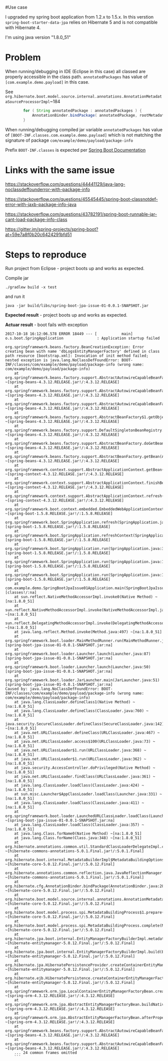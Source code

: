 #Use case

I upgraded my spring boot application from 1.2.x to 1.5.x. In this verstion `spring-boot-starter-data-jpa` relies on Hibernate 5 and is not compatible with Hibernate 4.

I'm using java version "1.8.0_51"

# Problem

When running/debugging in IDE (Eclipse in this case) all classed are properly accessible in the class path. `annotatedPackages` has value of `[com.example.demo.payload]` in this case.

See `org.hibernate.boot.model.source.internal.annotations.AnnotationMetadataSourceProcessorImpl`~184

```java
		for ( String annotatedPackage : annotatedPackages ) {
			AnnotationBinder.bindPackage( annotatedPackage, rootMetadataBuildingContext );
		}
```

When running/debugging compiled jar  variable `annotatedPackages` has value of `[BOOT-INF.classes.com.example.demo.payload]` which is not matching the signature of package `com/example/demo/payload/package-info`

Prefix `BOOT-INF.classes` is expected per [Spring Boot Documentation](https://docs.spring.io/spring-boot/docs/current/reference/html/executable-jar.html#executable-jar-jar-file-structure)

# Links with the same issue

https://stackoverflow.com/questions/44441129/java-lang-noclassdeffounderror-with-package-info

https://stackoverflow.com/questions/45545445/spring-boot-classnotdef-error-with-jaxb-package-info-java

https://stackoverflow.com/questions/43782191/spring-boot-runnable-jar-cant-load-package-info-class

https://gitter.im/spring-projects/spring-boot?at=59e7a8f0b20c6424291bfd51


# Steps to reproduce 
Run project from Eclipse - project boots up and works as expected.

Compile jar

```
./gradlew build -x test
```

and run it

```
java -jar build/libs/spring-boot-jpa-issue-01-0.0.1-SNAPSHOT.jar
```

**Expected result** - project boots up and works as expected.

**Actuar result** - boot fails with exception 

```
2017-10-18 16:12:06.578 ERROR 18449 --- [           main] o.s.boot.SpringApplication               : Application startup failed

org.springframework.beans.factory.BeanCreationException: Error creating bean with name 'dbLogsEntityManagerFactory' defined in class path resource [bootstrap.xml]: Invocation of init method failed; nested exception is java.lang.NoClassDefFoundError: BOOT-INF/classes/com/example/demo/payload/package-info (wrong name: com/example/demo/payload/package-info)
	at org.springframework.beans.factory.support.AbstractAutowireCapableBeanFactory.initializeBean(AbstractAutowireCapableBeanFactory.java:1628) ~[spring-beans-4.3.12.RELEASE.jar!/:4.3.12.RELEASE]
	at org.springframework.beans.factory.support.AbstractAutowireCapableBeanFactory.doCreateBean(AbstractAutowireCapableBeanFactory.java:555) ~[spring-beans-4.3.12.RELEASE.jar!/:4.3.12.RELEASE]
	at org.springframework.beans.factory.support.AbstractAutowireCapableBeanFactory.createBean(AbstractAutowireCapableBeanFactory.java:483) ~[spring-beans-4.3.12.RELEASE.jar!/:4.3.12.RELEASE]
	at org.springframework.beans.factory.support.AbstractBeanFactory$1.getObject(AbstractBeanFactory.java:306) ~[spring-beans-4.3.12.RELEASE.jar!/:4.3.12.RELEASE]
	at org.springframework.beans.factory.support.DefaultSingletonBeanRegistry.getSingleton(DefaultSingletonBeanRegistry.java:230) ~[spring-beans-4.3.12.RELEASE.jar!/:4.3.12.RELEASE]
	at org.springframework.beans.factory.support.AbstractBeanFactory.doGetBean(AbstractBeanFactory.java:302) ~[spring-beans-4.3.12.RELEASE.jar!/:4.3.12.RELEASE]
	at org.springframework.beans.factory.support.AbstractBeanFactory.getBean(AbstractBeanFactory.java:197) ~[spring-beans-4.3.12.RELEASE.jar!/:4.3.12.RELEASE]
	at org.springframework.context.support.AbstractApplicationContext.getBean(AbstractApplicationContext.java:1078) ~[spring-context-4.3.12.RELEASE.jar!/:4.3.12.RELEASE]
	at org.springframework.context.support.AbstractApplicationContext.finishBeanFactoryInitialization(AbstractApplicationContext.java:857) ~[spring-context-4.3.12.RELEASE.jar!/:4.3.12.RELEASE]
	at org.springframework.context.support.AbstractApplicationContext.refresh(AbstractApplicationContext.java:543) ~[spring-context-4.3.12.RELEASE.jar!/:4.3.12.RELEASE]
	at org.springframework.boot.context.embedded.EmbeddedWebApplicationContext.refresh(EmbeddedWebApplicationContext.java:122) ~[spring-boot-1.5.8.RELEASE.jar!/:1.5.8.RELEASE]
	at org.springframework.boot.SpringApplication.refresh(SpringApplication.java:693) [spring-boot-1.5.8.RELEASE.jar!/:1.5.8.RELEASE]
	at org.springframework.boot.SpringApplication.refreshContext(SpringApplication.java:360) [spring-boot-1.5.8.RELEASE.jar!/:1.5.8.RELEASE]
	at org.springframework.boot.SpringApplication.run(SpringApplication.java:303) [spring-boot-1.5.8.RELEASE.jar!/:1.5.8.RELEASE]
	at org.springframework.boot.SpringApplication.run(SpringApplication.java:1118) [spring-boot-1.5.8.RELEASE.jar!/:1.5.8.RELEASE]
	at org.springframework.boot.SpringApplication.run(SpringApplication.java:1107) [spring-boot-1.5.8.RELEASE.jar!/:1.5.8.RELEASE]
	at com.example.demo.SpringBootJpaIssue01Application.main(SpringBootJpaIssue01Application.java:24) [classes!/:na]
	at sun.reflect.NativeMethodAccessorImpl.invoke0(Native Method) ~[na:1.8.0_51]
	at sun.reflect.NativeMethodAccessorImpl.invoke(NativeMethodAccessorImpl.java:62) ~[na:1.8.0_51]
	at sun.reflect.DelegatingMethodAccessorImpl.invoke(DelegatingMethodAccessorImpl.java:43) ~[na:1.8.0_51]
	at java.lang.reflect.Method.invoke(Method.java:497) ~[na:1.8.0_51]
	at org.springframework.boot.loader.MainMethodRunner.run(MainMethodRunner.java:48) [spring-boot-jpa-issue-01-0.0.1-SNAPSHOT.jar:na]
	at org.springframework.boot.loader.Launcher.launch(Launcher.java:87) [spring-boot-jpa-issue-01-0.0.1-SNAPSHOT.jar:na]
	at org.springframework.boot.loader.Launcher.launch(Launcher.java:50) [spring-boot-jpa-issue-01-0.0.1-SNAPSHOT.jar:na]
	at org.springframework.boot.loader.JarLauncher.main(JarLauncher.java:51) [spring-boot-jpa-issue-01-0.0.1-SNAPSHOT.jar:na]
Caused by: java.lang.NoClassDefFoundError: BOOT-INF/classes/com/example/demo/payload/package-info (wrong name: com/example/demo/payload/package-info)
	at java.lang.ClassLoader.defineClass1(Native Method) ~[na:1.8.0_51]
	at java.lang.ClassLoader.defineClass(ClassLoader.java:760) ~[na:1.8.0_51]
	at java.security.SecureClassLoader.defineClass(SecureClassLoader.java:142) ~[na:1.8.0_51]
	at java.net.URLClassLoader.defineClass(URLClassLoader.java:467) ~[na:1.8.0_51]
	at java.net.URLClassLoader.access$100(URLClassLoader.java:73) ~[na:1.8.0_51]
	at java.net.URLClassLoader$1.run(URLClassLoader.java:368) ~[na:1.8.0_51]
	at java.net.URLClassLoader$1.run(URLClassLoader.java:362) ~[na:1.8.0_51]
	at java.security.AccessController.doPrivileged(Native Method) ~[na:1.8.0_51]
	at java.net.URLClassLoader.findClass(URLClassLoader.java:361) ~[na:1.8.0_51]
	at java.lang.ClassLoader.loadClass(ClassLoader.java:424) ~[na:1.8.0_51]
	at sun.misc.Launcher$AppClassLoader.loadClass(Launcher.java:331) ~[na:1.8.0_51]
	at java.lang.ClassLoader.loadClass(ClassLoader.java:411) ~[na:1.8.0_51]
	at org.springframework.boot.loader.LaunchedURLClassLoader.loadClass(LaunchedURLClassLoader.java:94) ~[spring-boot-jpa-issue-01-0.0.1-SNAPSHOT.jar:na]
	at java.lang.ClassLoader.loadClass(ClassLoader.java:357) ~[na:1.8.0_51]
	at java.lang.Class.forName0(Native Method) ~[na:1.8.0_51]
	at java.lang.Class.forName(Class.java:348) ~[na:1.8.0_51]
	at org.hibernate.annotations.common.util.StandardClassLoaderDelegateImpl.classForName(StandardClassLoaderDelegateImpl.java:57) ~[hibernate-commons-annotations-5.0.1.Final.jar!/:5.0.1.Final]
	at org.hibernate.boot.internal.MetadataBuilderImpl$MetadataBuildingOptionsImpl$4.classForName(MetadataBuilderImpl.java:758) ~[hibernate-core-5.0.12.Final.jar!/:5.0.12.Final]
	at org.hibernate.annotations.common.reflection.java.JavaReflectionManager.packageForName(JavaReflectionManager.java:148) ~[hibernate-commons-annotations-5.0.1.Final.jar!/:5.0.1.Final]
	at org.hibernate.cfg.AnnotationBinder.bindPackage(AnnotationBinder.java:281) ~[hibernate-core-5.0.12.Final.jar!/:5.0.12.Final]
	at org.hibernate.boot.model.source.internal.annotations.AnnotationMetadataSourceProcessorImpl.prepare(AnnotationMetadataSourceProcessorImpl.java:186) ~[hibernate-core-5.0.12.Final.jar!/:5.0.12.Final]
	at org.hibernate.boot.model.process.spi.MetadataBuildingProcess$1.prepare(MetadataBuildingProcess.java:156) ~[hibernate-core-5.0.12.Final.jar!/:5.0.12.Final]
	at org.hibernate.boot.model.process.spi.MetadataBuildingProcess.complete(MetadataBuildingProcess.java:253) ~[hibernate-core-5.0.12.Final.jar!/:5.0.12.Final]
	at org.hibernate.jpa.boot.internal.EntityManagerFactoryBuilderImpl.metadata(EntityManagerFactoryBuilderImpl.java:847) ~[hibernate-entitymanager-5.0.12.Final.jar!/:5.0.12.Final]
	at org.hibernate.jpa.boot.internal.EntityManagerFactoryBuilderImpl.build(EntityManagerFactoryBuilderImpl.java:874) ~[hibernate-entitymanager-5.0.12.Final.jar!/:5.0.12.Final]
	at org.hibernate.jpa.HibernatePersistenceProvider.createContainerEntityManagerFactory(HibernatePersistenceProvider.java:135) ~[hibernate-entitymanager-5.0.12.Final.jar!/:5.0.12.Final]
	at org.hibernate.ejb.HibernatePersistence.createContainerEntityManagerFactory(HibernatePersistence.java:50) ~[hibernate-entitymanager-5.0.12.Final.jar!/:5.0.12.Final]
	at org.springframework.orm.jpa.LocalContainerEntityManagerFactoryBean.createNativeEntityManagerFactory(LocalContainerEntityManagerFactoryBean.java:353) ~[spring-orm-4.3.12.RELEASE.jar!/:4.3.12.RELEASE]
	at org.springframework.orm.jpa.AbstractEntityManagerFactoryBean.buildNativeEntityManagerFactory(AbstractEntityManagerFactoryBean.java:370) ~[spring-orm-4.3.12.RELEASE.jar!/:4.3.12.RELEASE]
	at org.springframework.orm.jpa.AbstractEntityManagerFactoryBean.afterPropertiesSet(AbstractEntityManagerFactoryBean.java:359) ~[spring-orm-4.3.12.RELEASE.jar!/:4.3.12.RELEASE]
	at org.springframework.beans.factory.support.AbstractAutowireCapableBeanFactory.invokeInitMethods(AbstractAutowireCapableBeanFactory.java:1687) ~[spring-beans-4.3.12.RELEASE.jar!/:4.3.12.RELEASE]
	at org.springframework.beans.factory.support.AbstractAutowireCapableBeanFactory.initializeBean(AbstractAutowireCapableBeanFactory.java:1624) ~[spring-beans-4.3.12.RELEASE.jar!/:4.3.12.RELEASE]
	... 24 common frames omitted
	```